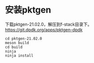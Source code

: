 # 安装pktgen

下载pktgen-21.02.0，解压到f-stack目录下。 https://git.dpdk.org/apps/pktgen-dpdk

```shell
cd pktgen-21.02.0
meson build
cd build
ninja
ninja install
```
